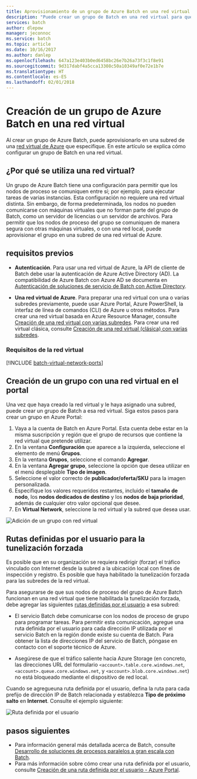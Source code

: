 ```yaml
---
title: Aprovisionamiento de un grupo de Azure Batch en una red virtual | Microsoft Docs
description: "Puede crear un grupo de Batch en una red virtual para que los nodos de proceso puedan comunicarse de manera segura con otras máquinas virtuales en la red, como un servidor de archivos."
services: batch
author: dlepow
manager: jeconnoc
ms.service: batch
ms.topic: article
ms.date: 10/16/2017
ms.author: danlep
ms.openlocfilehash: 647a123e403b0ed6458bc26e7b26a73f3c1f8e91
ms.sourcegitcommit: 9d317dabf4a5cca13308c50a10349af0e72e1b7e
ms.translationtype: HT
ms.contentlocale: es-ES
ms.lasthandoff: 02/01/2018
---
```

# <a name="create-an-azure-batch-pool-in-a-virtual-network"></a>Creación de un grupo de Azure Batch en una red virtual


Al crear un grupo de Azure Batch, puede aprovisionarlo en una subred de una [red virtual de Azure](../virtual-network/virtual-networks-overview.md) que especifique. En este artículo se explica cómo configurar un grupo de Batch en una red virtual. 



## <a name="why-use-a-vnet"></a>¿Por qué se utiliza una red virtual?


Un grupo de Azure Batch tiene una configuración para permitir que los nodos de proceso se comuniquen entre sí; por ejemplo, para ejecutar tareas de varias instancias. Esta configuración no requiere una red virtual distinta. Sin embargo, de forma predeterminada, los nodos no pueden comunicarse con máquinas virtuales que no forman parte del grupo de Batch, como un servidor de licencias o un servidor de archivos. Para permitir que los nodos de proceso del grupo se comuniquen de manera segura con otras máquinas virtuales, o con una red local, puede aprovisionar el grupo en una subred de una red virtual de Azure. 



## <a name="prerequisites"></a>requisitos previos

* **Autenticación**. Para usar una red virtual de Azure, la API de cliente de Batch debe usar la autenticación de Azure Active Directory (AD). La compatibilidad de Azure Batch con Azure AD se documenta en [Autenticación de soluciones de servicio de Batch con Active Directory](batch-aad-auth.md). 

* **Una red virtual de Azure**. Para preparar una red virtual con una o varias subredes previamente, puede usar Azure Portal, Azure PowerShell, la interfaz de línea de comandos (CLI) de Azure u otros métodos. Para crear una red virtual basada en Azure Resource Manager, consulte [Creación de una red virtual con varias subredes](../virtual-network/virtual-networks-create-vnet-arm-pportal.md). Para crear una red virtual clásica, consulte [Creación de una red virtual (clásica) con varias subredes](../virtual-network/create-virtual-network-classic.md).

### <a name="vnet-requirements"></a>Requisitos de la red virtual
[!INCLUDE [batch-virtual-network-ports](../../includes/batch-virtual-network-ports.md)]
    
## <a name="create-a-pool-with-a-vnet-in-the-portal"></a>Creación de un grupo con una red virtual en el portal

Una vez que haya creado la red virtual y le haya asignado una subred, puede crear un grupo de Batch a esa red virtual. Siga estos pasos para crear un grupo en Azure Portal: 



1. Vaya a la cuenta de Batch en Azure Portal. Esta cuenta debe estar en la misma suscripción y región que el grupo de recursos que contiene la red virtual que pretende utilizar. 
2. En la ventana **Configuración** que aparece a la izquierda, seleccione el elemento de menú **Grupos**.
3. En la ventana **Grupos**, seleccione el comando **Agregar**.
4. En la ventana **Agregar grupo**, seleccione la opción que desea utilizar en el menú desplegable **Tipo de imagen**. 
5. Seleccione el valor correcto de **publicador/oferta/SKU** para la imagen personalizada.
6. Especifique los valores requeridos restantes, incluido el **tamaño de nodo**, los **nodos dedicados de destino** y los **nodos de baja prioridad**, además de cualquier otro valor opcional que desee.
7. En **Virtual Network**, seleccione la red virtual y la subred que desea usar.
  
  ![Adición de un grupo con red virtual](./media/batch-virtual-network/add-vnet-pool.png)

## <a name="user-defined-routes-for-forced-tunneling"></a>Rutas definidas por el usuario para la tunelización forzada

Es posible que en su organización se requiera redirigir (forzar) el tráfico vinculado con Internet desde la subred a la ubicación local con fines de inspección y registro. Es posible que haya habilitado la tunelización forzada para las subredes de la red virtual. 

Para asegurarse de que sus nodos de proceso del grupo de Azure Batch funcionan en una red virtual que tiene habilitada la tunelización forzada, debe agregar las siguientes [rutas definidas por el usuario](../virtual-network/virtual-networks-udr-overview.md) a esa subred:

* El servicio Batch debe comunicarse con los nodos de proceso de grupo para programar tareas. Para permitir esta comunicación, agregue una ruta definida por el usuario para cada dirección IP utilizada por el servicio Batch en la región donde existe su cuenta de Batch. Para obtener la lista de direcciones IP del servicio de Batch, póngase en contacto con el soporte técnico de Azure.

* Asegúrese de que el tráfico saliente hacia Azure Storage (en concreto, las direcciones URL del formulario `<account>.table.core.windows.net`, `<account>.queue.core.windows.net`, y `<account>.blob.core.windows.net`) no está bloqueado mediante el dispositivo de red local.

Cuando se agregueuna ruta definida por el usuario, defina la ruta para cada prefijo de dirección IP de Batch relacionada y establezca **Tipo de próximo salto** en **Internet**. Consulte el ejemplo siguiente:

![Ruta definida por el usuario](./media/batch-virtual-network/user-defined-route.png)

## <a name="next-steps"></a>pasos siguientes

- Para información general más detallada acerca de Batch, consulte [Desarrollo de soluciones de procesos paralelos a gran escala con Batch](batch-api-basics.md).
- Para más información sobre cómo crear una ruta definida por el usuario, consulte [Creación de una ruta definida por el usuario - Azure Portal](../virtual-network/create-user-defined-route-portal.md).
